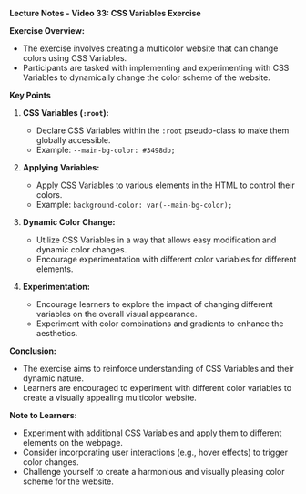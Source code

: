 **Lecture Notes - Video 33: CSS Variables Exercise**

**Exercise Overview:**
- The exercise involves creating a multicolor website that can change colors using CSS Variables.
- Participants are tasked with implementing and experimenting with CSS Variables to dynamically change the color scheme of the website.

**Key Points**

1. **CSS Variables (`:root`):**
   - Declare CSS Variables within the `:root` pseudo-class to make them globally accessible.
   - Example: `--main-bg-color: #3498db;`

2. **Applying Variables:**
   - Apply CSS Variables to various elements in the HTML to control their colors.
   - Example: `background-color: var(--main-bg-color);`

3. **Dynamic Color Change:**
   - Utilize CSS Variables in a way that allows easy modification and dynamic color changes.
   - Encourage experimentation with different color variables for different elements.

4. **Experimentation:**
   - Encourage learners to explore the impact of changing different variables on the overall visual appearance.
   - Experiment with color combinations and gradients to enhance the aesthetics.

   
**Conclusion:**
- The exercise aims to reinforce understanding of CSS Variables and their dynamic nature.
- Learners are encouraged to experiment with different color variables to create a visually appealing multicolor website.


**Note to Learners:**
- Experiment with additional CSS Variables and apply them to different elements on the webpage.
- Consider incorporating user interactions (e.g., hover effects) to trigger color changes.
- Challenge yourself to create a harmonious and visually pleasing color scheme for the website.